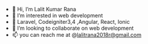 - 👋 Hi, I’m Lalit Kumar Rana
- 👀 I’m interested in web development
- 🌱 Laravel, Codeigniter3,4 ,Angular, React, Ionic
- 💞️ I’m looking to collaborate on web development
- 📫 you can reach me at @lalitrana2018r@gmail.com

